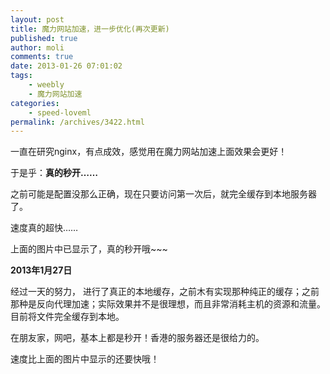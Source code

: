 ```yaml
---
layout: post
title: 魔力网站加速，进一步优化(再次更新)
published: true
author: moli
comments: true
date: 2013-01-26 07:01:02
tags:
    - weebly
    - 魔力网站加速
categories:
    - speed-loveml
permalink: /archives/3422.html
---
```

[][1]

一直在研究nginx，有点成效，感觉用在魔力网站加速上面效果会更好！

于是乎：**真的秒开……**

之前可能是配置没那么正确，现在只要访问第一次后，就完全缓存到本地服务器了。

速度真的超快……

上面的图片中已显示了，真的秒开哦~~~

**2013年1月27日**

经过一天的努力， 进行了真正的本地缓存，之前木有实现那种纯正的缓存；之前那种是反向代理加速；实际效果并不是很理想，而且非常消耗主机的资源和流量。目前将文件完全缓存到本地。

在朋友家，网吧，基本上都是秒开！香港的服务器还是很给力的。

速度比上面的图片中显示的还要快哦！

 [1]: http://img.huoxr.com/huoxr/2013/01/20130126194145.jpg